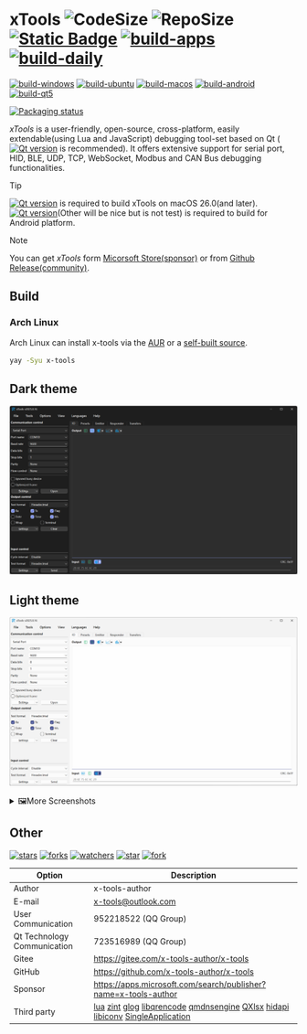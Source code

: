 # xTools ![CodeSize](https://img.shields.io/github/languages/code-size/x-tools-author/x-tools) ![RepoSize](https://img.shields.io/github/repo-size/x-tools-author/x-tools) [![Static Badge](https://img.shields.io/badge/sponsor-Microsoft_Sotre-blue)](https://apps.microsoft.com/detail/9p29h1ndnkbb) [![build-apps](https://github.com/x-tools-author/x-tools/actions/workflows/build-apps.yml/badge.svg)](https://github.com/x-tools-author/x-tools/actions/workflows/build-apps.yml) [![build-daily](https://github.com/x-tools-author/x-tools/actions/workflows/build-daily.yml/badge.svg)](https://github.com/x-tools-author/x-tools/actions/workflows/build-daily.yml)

[![build-windows](https://github.com/x-tools-author/x-tools/actions/workflows/build-windows.yml/badge.svg)](https://github.com/x-tools-author/x-tools/actions/workflows/build-windows.yml)
[![build-ubuntu](https://github.com/x-tools-author/x-tools/actions/workflows/build-ubuntu.yml/badge.svg)](https://github.com/x-tools-author/x-tools/actions/workflows/build-ubuntu.yml)
[![build-macos](https://github.com/x-tools-author/x-tools/actions/workflows/build-macos.yml/badge.svg)](https://github.com/x-tools-author/x-tools/actions/workflows/build-macos.yml)
[![build-android](https://github.com/x-tools-author/x-tools/actions/workflows/build-android.yml/badge.svg)](https://github.com/x-tools-author/x-tools/actions/workflows/build-android.yml)
[![build-qt5](https://github.com/x-tools-author/x-tools/actions/workflows/build-qt5.yml/badge.svg)](https://github.com/x-tools-author/x-tools/actions/workflows/build-qt5.yml)

[![Packaging status](https://repology.org/badge/vertical-allrepos/x-tools.svg)](https://repology.org/project/x-tools/versions)

*xTools* is a user-friendly, open-source, cross-platform, easily extendable(using Lua and JavaScript) debugging tool-set based on Qt ([![Qt version](https://img.shields.io/badge/Qt-6.8.x-41CD52?logo=qt)](https://www.qt.io) is recommended). It offers extensive support for serial port, HID, BLE, UDP, TCP, WebSocket, Modbus and CAN Bus debugging functionalities.

> [!TIP]
> [![Qt version](https://img.shields.io/badge/Qt-6.9.2+-41CD52?logo=qt)](https://www.qt.io) is required to build xTools on macOS 26.0(and later). [![Qt version](https://img.shields.io/badge/Qt-6.8.x+-41CD52?logo=qt)](https://www.qt.io)(Other will be nice but is not test) is required to build for Android platform.

>[!NOTE]
> You can get *xTools* form [Micorsoft Store(sponsor)](https://apps.microsoft.com/detail/9p29h1ndnkbb) or from [Github Release(community)](https://github.com/x-tools-author/x-tools/releases).

## Build

### Arch Linux

Arch Linux can install x-tools via the [AUR](https://aur.archlinux.org/packages/x-tools) or a [self-built source](https://github.com/taotieren/aur-repo).

```bash
yay -Syu x-tools
```

## Dark theme

![xToolsDark.png](res/images/dark.png)

## Light theme

![xToolsLight.png](res/images/light.png)

<details>

<summary>🖼️More Screenshots</summary>

<!-- https://github.com/ikatyang/emoji-cheat-sheet/blob/github-actions-auto-update/README.md -->

![xTools.gif](res/images/gif.gif)
![xTools.gif](res/images/xtools.gif)
![charts.gif](res/images/charts.gif)
![search.gif](res/images/search.png)
![lua.png](docs/assets/images/lua.png)
![js.png](docs/assets/images/js.png)

</details>

## Other

<!--https://sdpro.top/blog/html/article/1016.html-->
[![stars](https://img.shields.io/github/stars/x-tools-author/x-tools?style=social)](https://img.shields.io/github/stars/x-tools-author/x-tools?style=social)
[![forks](https://img.shields.io/github/forks/x-tools-author/x-tools?style=social)](https://img.shields.io/github/forks/x-tools-author/x-tools?style=social)
[![watchers](https://img.shields.io/github/watchers/x-tools-author/x-tools?style=social)](https://img.shields.io/github/watchers/x-tools-author/x-tools?style=social)
[![star](https://gitee.com/x-tools-author/x-tools/badge/star.svg?theme=dark)](https://gitee.com/x-tools-author/x-tools/stargazers)
[![fork](https://gitee.com/x-tools-author/x-tools/badge/fork.svg?theme=dark)](https://gitee.com/x-tools-author/x-tools/members)

|Option|Description|
|---|---|
|Author|x-tools-author|
|E-mail|<x-tools@outlook.com>|
|User Communication| 952218522 (QQ Group)|
|Qt Technology Communication|723516989 (QQ Group)|
|Gitee| <https://gitee.com/x-tools-author/x-tools>|
|GitHub| <https://github.com/x-tools-author/x-tools>|
|Sponsor|<https://apps.microsoft.com/search/publisher?name=x-tools-author>|
|Third party|[lua](https://github.com/lua/lua) [zint](https://github.com/zint/zint) [glog](https://github.com/google/glog) [libqrencode](https://github.com/fukuchi/libqrencode) [qmdnsengine](https://github.com/nitroshare/qmdnsengine) [QXlsx](https://github.com/QtExcel/QXlsx) [hidapi](https://github.com/libusb/hidapi) [libiconv](https://ftp.gnu.org/pub/gnu/libiconv) [SingleApplication](https://github.com/itay-grudev/SingleApplication)|
